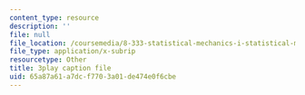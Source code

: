 ```yaml
---
content_type: resource
description: ''
file: null
file_location: /coursemedia/8-333-statistical-mechanics-i-statistical-mechanics-of-particles-fall-2013/65a87a61a7dcf7703a01de474e0f6cbe_tGxUu5BTc.srt
file_type: application/x-subrip
resourcetype: Other
title: 3play caption file
uid: 65a87a61-a7dc-f770-3a01-de474e0f6cbe
---
```

